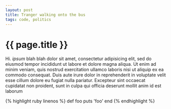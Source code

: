 ```yaml
---
layout: post
title: Tranger walking onto the bus
tags: code, politics
---
```


{{ page.title }}
================

Hi. *ipsum* blah blah dolor sit amet, consectetur adipisicing elit, sed do eiusmod tempor incididunt ut labore et dolore magna aliqua. Ut enim ad minim veniam, quis nostrud exercitation ullamco laboris nisi ut aliquip ex ea commodo consequat. Duis aute irure dolor in reprehenderit in voluptate velit esse cillum dolore eu fugiat nulla pariatur. Excepteur sint occaecat cupidatat non proident, sunt in culpa qui officia deserunt mollit anim id est laborum

{% highlight ruby linenos %}
def foo
  puts 'foo'
end
{% endhighlight %}
